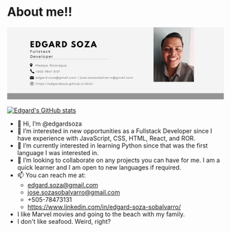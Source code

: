 <h1>About me!!</h1>

![Image text](https://github.com/edgardsoza/edgardsoza/blob/main/edgardsoza.png)

[![Edgard's GitHub stats](https://github-readme-stats.vercel.app/api?username=edgardsoza&count_private=true&show_icons=true&theme=dark)](https://github.com/edgardsoza/github-readme-stats)

- 👋 Hi, I’m @edgardsoza </br>
- 👀 I’m interested in new opportunities as a Fullstack Developer since I have experience with JavaScript, CSS, HTML, React, and ROR. </br>
- 🌱 I’m currently interested in learning Python since that was the first language I was interested in. </br>
- 💞️ I’m looking to collaborate on any projects you can have for me. I am a quick learner and I am open to new languages if required.</br>
- 📫 You can reach me at: 
    - edgard.soza@gmail.com</br>
    - jose.sozasobalvarro@gmail.com</br>
    - +505-78473131</br>
    - https://www.linkedin.com/in/edgard-soza-sobalvarro/</br>
- I like Marvel movies and going to the beach with my family. 
- I don't like seafood. Weird, right?

<!---
edgardsoza/edgardsoza is a ✨ special ✨ repository because its `README.md` (this file) appears on your GitHub profile.
You can click the Preview link to take a look at your changes.
--->

